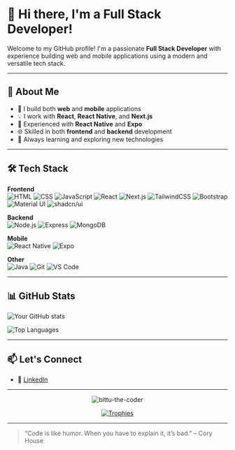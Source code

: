 # 👋 Hi there, I'm a Full Stack Developer!

Welcome to my GitHub profile! I'm a passionate **Full Stack Developer** with experience building web and mobile applications using a modern and versatile tech stack.

---

## 🚀 About Me

- 🔧 I build both **web** and **mobile** applications
- 💡 I work with **React**, **React Native**, and **Next.js**
- 📱 Experienced with **React Native** and **Expo**
- 🌐 Skilled in both **frontend** and **backend** development
- 🧰 Always learning and exploring new technologies

---

## 🛠 Tech Stack

**Frontend**  
![HTML](https://img.shields.io/badge/HTML-E34F26?style=flat&logo=html5&logoColor=white)
![CSS](https://img.shields.io/badge/CSS-1572B6?style=flat&logo=css3&logoColor=white)
![JavaScript](https://img.shields.io/badge/JavaScript-F7DF1E?style=flat&logo=javascript&logoColor=black)
![React](https://img.shields.io/badge/React-20232A?style=flat&logo=react&logoColor=61DAFB)
![Next.js](https://img.shields.io/badge/Next.js-000000?style=flat&logo=nextdotjs&logoColor=white)
![TailwindCSS](https://img.shields.io/badge/TailwindCSS-38B2AC?style=flat&logo=tailwind-css&logoColor=white)
![Bootstrap](https://img.shields.io/badge/Bootstrap-563D7C?style=flat&logo=bootstrap&logoColor=white)
![Material UI](https://img.shields.io/badge/MUI-007FFF?style=flat&logo=mui&logoColor=white)
![shadcn/ui](https://img.shields.io/badge/shadcn/ui-black?style=flat)

**Backend**  
![Node.js](https://img.shields.io/badge/Node.js-339933?style=flat&logo=nodedotjs&logoColor=white)
![Express](https://img.shields.io/badge/Express-000000?style=flat&logo=express&logoColor=white)
![MongoDB](https://img.shields.io/badge/MongoDB-47A248?style=flat&logo=mongodb&logoColor=white)

**Mobile**  
![React Native](https://img.shields.io/badge/React_Native-20232A?style=flat&logo=react&logoColor=61DAFB)
![Expo](https://img.shields.io/badge/Expo-000020?style=flat&logo=expo&logoColor=white)

**Other**  
![Java](https://img.shields.io/badge/Java-007396?style=flat&logo=java&logoColor=white)
![Git](https://img.shields.io/badge/Git-F05032?style=flat&logo=git&logoColor=white)
![VS Code](https://img.shields.io/badge/VS_Code-007ACC?style=flat&logo=visual-studio-code&logoColor=white)

---

## 📊 GitHub Stats

![Your GitHub stats](https://github-readme-stats.vercel.app/api?username=bittu-the-coder&show_icons=true&theme=radical)

![Top Languages](https://github-readme-stats.vercel.app/api/top-langs/?username=bittu-the-coder&layout=compact&theme=radical)

---

## 📫 Let's Connect

- 💼 [LinkedIn](https://www.linkedin.com/in/bittu-prajapati-a84879233/)  


---


<p align="center">
  <img src="https://komarev.com/ghpvc/?username=bittu-the-coder&label=Profile%20views&color=0e75b6&style=flat" alt="bittu-the-coder" />
</p>

<p align="center">
  <a href="https://github.com/ryo-ma/github-profile-trophy">
    <img src="https://github-profile-trophy.vercel.app/?username=bittu-the-coder&theme=algolia&row=2&column=3" alt="Trophies" />
  </a>
</p>

---


> “Code is like humor. When you have to explain it, it’s bad.” – Cory House

